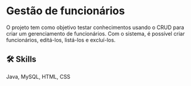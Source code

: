 
# Gestão de funcionários

O projeto tem como objetivo testar conhecimentos usando o CRUD para criar um gerenciamento de funcionários. Com o sistema, é possível criar funcionários, editá-los, listá-los e excluí-los.

## 🛠 Skills
Java, MySQL, HTML, CSS

